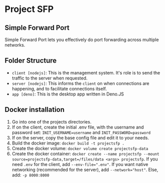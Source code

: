 # Project SFP
## Simple Forward Port
Simple Forward Port lets you effectively do port forwarding across multiple networks.
## Folder Structure
  - `client [nodejs]`: This is the management system. It's role is to send the traffic to the server when requested.
  - `server [nodejs]`: This informs the `client` on when connections are happening, and to facilitate connections itself.
  - `app [deno]`: This is the desktop app written in Deno.JS
## Docker installation
1. Go into one of the projects directories.
2. If on the client, create the initial .env file, with the username and password set: `INIT_USERNAME=username` and `INIT_PASSWORD=password`
3. If on the server, copy the base config file and edit it to your needs.
4. Build the docker image: `docker build -t projectsfp .`
5. Create the docker volume: `docker volume create projectsfp-data`
6. Create the docker container: `docker create --name projectsfp --mount source=projectsfp-data,target=/files/data <args> projectsfp`. If you need `.env` for the client, add `--env-file=".env"`. If you want native networking (recommended for the server), add `--network="host"`. Else, add: `-p 8000:8000`